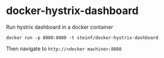 # docker-hystrix-dashboard

Run hystrix dashboard in a docker container

```
docker run -p 8080:8080 -t steinf/docker-hystrix-dashboard
```

Then navigate to ```http://<docker machine>:8080```
